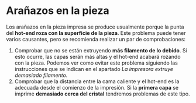 # Arañazos en la pieza

Los arañazos en la pieza impresa se produce usualmente porque la punta del **hot-end roza con la superficie de la pieza**. Este problema puede tener varios causantes, pero se recomienda realizar un par de comprobaciones:

1. Comprobar que no se están extruyendo **más filamento de lo debido**. Si esto ocurre, las capas serán más altas y el hot-end acabará rozando con la pieza. Podemos ver como evitar este problema siguiendo las instrucciones que se indican en el apartado *La impresora extruye demasiado filamento.*
2. Comprobar que la distancia entre la cama caliente y el hot-end es la adecuada desde el comienzo de la impresión. Si la **primera capa** se imprime **demasiado cerca del cristal** tendremos problemas de este tipo.